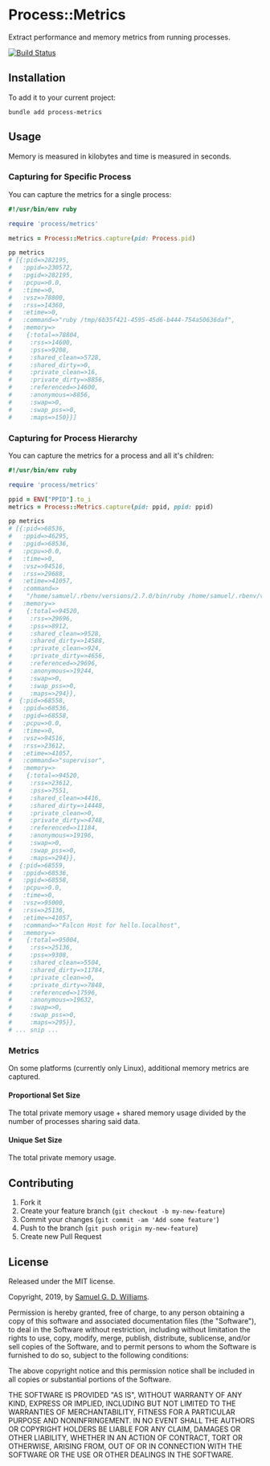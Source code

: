 # Process::Metrics

Extract performance and memory metrics from running processes.

[![Build Status](https://travis-ci.com/socketry/process-metrics.svg)](https://travis-ci.com/socketry/process-metrics)

## Installation

To add it to your current project:

	bundle add process-metrics

## Usage

Memory is measured in kilobytes and time is measured in seconds.

### Capturing for Specific Process

You can capture the metrics for a single process:

```ruby
#!/usr/bin/env ruby

require 'process/metrics'

metrics = Process::Metrics.capture(pid: Process.pid)

pp metrics
# [{:pid=>282195,
#   :ppid=>230572,
#   :pgid=>282195,
#   :pcpu=>0.0,
#   :time=>0,
#   :vsz=>78800,
#   :rss=>14360,
#   :etime=>0,
#   :command=>"ruby /tmp/6b35f421-4595-45d6-b444-754a50636daf",
#   :memory=>
#    {:total=>78804,
#     :rss=>14600,
#     :pss=>9208,
#     :shared_clean=>5728,
#     :shared_dirty=>0,
#     :private_clean=>16,
#     :private_dirty=>8856,
#     :referenced=>14600,
#     :anonymous=>8856,
#     :swap=>0,
#     :swap_pss=>0,
#     :maps=>150}}]
```

### Capturing for Process Hierarchy

You can capture the metrics for a process and all it's children:

```ruby
#!/usr/bin/env ruby

require 'process/metrics'

ppid = ENV["PPID"].to_i
metrics = Process::Metrics.capture(pid: ppid, ppid: ppid)

pp metrics
# [{:pid=>68536,
#   :ppid=>46295,
#   :pgid=>68536,
#   :pcpu=>0.0,
#   :time=>0,
#   :vsz=>94516,
#   :rss=>29688,
#   :etime=>41057,
#   :command=>
#    "/home/samuel/.rbenv/versions/2.7.0/bin/ruby /home/samuel/.rbenv/versions/2.7.0/bin/falcon-host ./falcon.rb",
#   :memory=>
#    {:total=>94520,
#     :rss=>29696,
#     :pss=>8912,
#     :shared_clean=>9528,
#     :shared_dirty=>14588,
#     :private_clean=>924,
#     :private_dirty=>4656,
#     :referenced=>29696,
#     :anonymous=>19244,
#     :swap=>0,
#     :swap_pss=>0,
#     :maps=>294}},
#  {:pid=>68558,
#   :ppid=>68536,
#   :pgid=>68558,
#   :pcpu=>0.0,
#   :time=>0,
#   :vsz=>94516,
#   :rss=>23612,
#   :etime=>41057,
#   :command=>"supervisor",
#   :memory=>
#    {:total=>94520,
#     :rss=>23612,
#     :pss=>7551,
#     :shared_clean=>4416,
#     :shared_dirty=>14448,
#     :private_clean=>0,
#     :private_dirty=>4748,
#     :referenced=>11184,
#     :anonymous=>19196,
#     :swap=>0,
#     :swap_pss=>0,
#     :maps=>294}},
#  {:pid=>68559,
#   :ppid=>68536,
#   :pgid=>68558,
#   :pcpu=>0.0,
#   :time=>0,
#   :vsz=>95000,
#   :rss=>25136,
#   :etime=>41057,
#   :command=>"Falcon Host for hello.localhost",
#   :memory=>
#    {:total=>95004,
#     :rss=>25136,
#     :pss=>9308,
#     :shared_clean=>5504,
#     :shared_dirty=>11784,
#     :private_clean=>0,
#     :private_dirty=>7848,
#     :referenced=>17596,
#     :anonymous=>19632,
#     :swap=>0,
#     :swap_pss=>0,
#     :maps=>295}},
# ... snip ...
```

### Metrics

On some platforms (currently only Linux), additional memory metrics are captured.

#### Proportional Set Size

The total private memory usage + shared memory usage divided by the number of processes sharing said data.

#### Unique Set Size

The total private memory usage.

## Contributing

1. Fork it
2. Create your feature branch (`git checkout -b my-new-feature`)
3. Commit your changes (`git commit -am 'Add some feature'`)
4. Push to the branch (`git push origin my-new-feature`)
5. Create new Pull Request

## License

Released under the MIT license.

Copyright, 2019, by [Samuel G. D. Williams](https://www.codeotaku.com).

Permission is hereby granted, free of charge, to any person obtaining a copy
of this software and associated documentation files (the "Software"), to deal
in the Software without restriction, including without limitation the rights
to use, copy, modify, merge, publish, distribute, sublicense, and/or sell
copies of the Software, and to permit persons to whom the Software is
furnished to do so, subject to the following conditions:

The above copyright notice and this permission notice shall be included in
all copies or substantial portions of the Software.

THE SOFTWARE IS PROVIDED "AS IS", WITHOUT WARRANTY OF ANY KIND, EXPRESS OR
IMPLIED, INCLUDING BUT NOT LIMITED TO THE WARRANTIES OF MERCHANTABILITY,
FITNESS FOR A PARTICULAR PURPOSE AND NONINFRINGEMENT. IN NO EVENT SHALL THE
AUTHORS OR COPYRIGHT HOLDERS BE LIABLE FOR ANY CLAIM, DAMAGES OR OTHER
LIABILITY, WHETHER IN AN ACTION OF CONTRACT, TORT OR OTHERWISE, ARISING FROM,
OUT OF OR IN CONNECTION WITH THE SOFTWARE OR THE USE OR OTHER DEALINGS IN
THE SOFTWARE.
